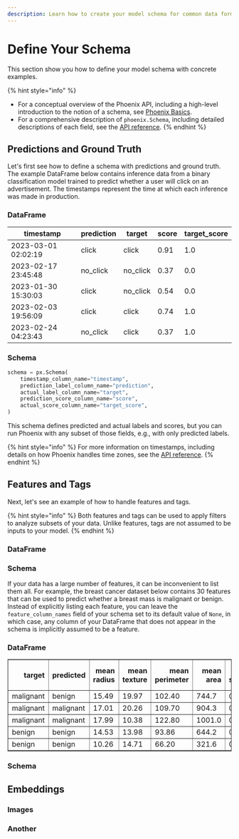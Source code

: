 ```yaml
---
description: Learn how to create your model schema for common data formats
---
```


# Define Your Schema

This section show you how to define your model schema with concrete examples.

{% hint style="info" %}
* For a conceptual overview of the Phoenix API, including a high-level introduction to the notion of a schema, see [Phoenix Basics](../concepts/phoenix-basics.md#schemas).
* For a comprehensive description of `phoenix.Schema`, including detailed descriptions of each field, see the [API reference](../reference/api/phoenix.schema).
{% endhint %}

## Predictions and Ground Truth

Let's first see how to define a schema with predictions and ground truth. The example DataFrame below contains inference data from a binary classification model trained to predict whether a user will click on an advertisement. The timestamps represent the time at which each inference was made in production.

### DataFrame

| timestamp           | prediction | target    | score | target\_score |
| ------------------- | ---------- | --------- | ----- | ------------- |
| 2023-03-01 02:02:19 | click      | click     | 0.91  | 1.0           |
| 2023-02-17 23:45:48 | no\_click  | no\_click | 0.37  | 0.0           |
| 2023-01-30 15:30:03 | click      | no\_click | 0.54  | 0.0           |
| 2023-02-03 19:56:09 | click      | click     | 0.74  | 1.0           |
| 2023-02-24 04:23:43 | no\_click  | click     | 0.37  | 1.0           |

### Schema

```python
schema = px.Schema(
    timestamp_column_name="timestamp",
    prediction_label_column_name="prediction",
    actual_label_column_name="target",
    prediction_score_column_name="score",
    actual_score_column_name="target_score",
)
```

This schema defines predicted and actual labels and scores, but you can run Phoenix with any subset of those fields, e.g., with only predicted labels.

{% hint style="info" %}
For more information on timestamps, including details on how Phoenix handles time zones, see the [API reference](../reference/api/phoenix.schema/).
{% endhint %}

## Features and Tags

Next, let's see an example of how to handle features and tags.

{% hint style="info" %}
Both features and tags can be used to apply filters to analyze subsets of your data. Unlike features, tags are not assumed to be inputs to your model.
{% endhint %}

### DataFrame




### Schema



If your data has a large number of features, it can be inconvenient to list them all. For example, the breast cancer dataset below contains 30 features that can be used to predict whether a breast mass is malignant or benign. Instead of explicitly listing each feature, you can leave the `feature_column_names` field of your schema set to its default value of `None`, in which case, any column of your DataFrame that does not appear in the schema is implicitly assumed to be a feature.

### DataFrame

<table border="1" class="dataframe">
  <thead>
    <tr style="text-align: right;">
      <th>target</th>
      <th>predicted</th>
      <th>mean radius</th>
      <th>mean texture</th>
      <th>mean perimeter</th>
      <th>mean area</th>
      <th>mean smoothness</th>
      <th>mean compactness</th>
      <th>mean concavity</th>
      <th>mean concave points</th>
      <th>mean symmetry</th>
      <th>mean fractal dimension</th>
      <th>radius error</th>
      <th>texture error</th>
      <th>perimeter error</th>
      <th>area error</th>
      <th>smoothness error</th>
      <th>compactness error</th>
      <th>concavity error</th>
      <th>concave points error</th>
      <th>symmetry error</th>
      <th>fractal dimension error</th>
      <th>worst radius</th>
      <th>worst texture</th>
      <th>worst perimeter</th>
      <th>worst area</th>
      <th>worst smoothness</th>
      <th>worst compactness</th>
      <th>worst concavity</th>
      <th>worst concave points</th>
      <th>worst symmetry</th>
      <th>worst fractal dimension</th>
    </tr>
  </thead>
  <tbody>
    <tr>
      <td>malignant</td>
      <td>benign</td>
      <td>15.49</td>
      <td>19.97</td>
      <td>102.40</td>
      <td>744.7</td>
      <td>0.11600</td>
      <td>0.15620</td>
      <td>0.18910</td>
      <td>0.09113</td>
      <td>0.1929</td>
      <td>0.06744</td>
      <td>0.6470</td>
      <td>1.3310</td>
      <td>4.675</td>
      <td>66.91</td>
      <td>0.007269</td>
      <td>0.02928</td>
      <td>0.04972</td>
      <td>0.01639</td>
      <td>0.01852</td>
      <td>0.004232</td>
      <td>21.20</td>
      <td>29.41</td>
      <td>142.10</td>
      <td>1359.0</td>
      <td>0.1681</td>
      <td>0.3913</td>
      <td>0.55530</td>
      <td>0.21210</td>
      <td>0.3187</td>
      <td>0.10190</td>
    </tr>
    <tr>
      <td>malignant</td>
      <td>malignant</td>
      <td>17.01</td>
      <td>20.26</td>
      <td>109.70</td>
      <td>904.3</td>
      <td>0.08772</td>
      <td>0.07304</td>
      <td>0.06950</td>
      <td>0.05390</td>
      <td>0.2026</td>
      <td>0.05223</td>
      <td>0.5858</td>
      <td>0.8554</td>
      <td>4.106</td>
      <td>68.46</td>
      <td>0.005038</td>
      <td>0.01503</td>
      <td>0.01946</td>
      <td>0.01123</td>
      <td>0.02294</td>
      <td>0.002581</td>
      <td>19.80</td>
      <td>25.05</td>
      <td>130.00</td>
      <td>1210.0</td>
      <td>0.1111</td>
      <td>0.1486</td>
      <td>0.19320</td>
      <td>0.10960</td>
      <td>0.3275</td>
      <td>0.06469</td>
    </tr>
    <tr>
      <td>malignant</td>
      <td>malignant</td>
      <td>17.99</td>
      <td>10.38</td>
      <td>122.80</td>
      <td>1001.0</td>
      <td>0.11840</td>
      <td>0.27760</td>
      <td>0.30010</td>
      <td>0.14710</td>
      <td>0.2419</td>
      <td>0.07871</td>
      <td>1.0950</td>
      <td>0.9053</td>
      <td>8.589</td>
      <td>153.40</td>
      <td>0.006399</td>
      <td>0.04904</td>
      <td>0.05373</td>
      <td>0.01587</td>
      <td>0.03003</td>
      <td>0.006193</td>
      <td>25.38</td>
      <td>17.33</td>
      <td>184.60</td>
      <td>2019.0</td>
      <td>0.1622</td>
      <td>0.6656</td>
      <td>0.71190</td>
      <td>0.26540</td>
      <td>0.4601</td>
      <td>0.11890</td>
    </tr>
    <tr>
      <td>benign</td>
      <td>benign</td>
      <td>14.53</td>
      <td>13.98</td>
      <td>93.86</td>
      <td>644.2</td>
      <td>0.10990</td>
      <td>0.09242</td>
      <td>0.06895</td>
      <td>0.06495</td>
      <td>0.1650</td>
      <td>0.06121</td>
      <td>0.3060</td>
      <td>0.7213</td>
      <td>2.143</td>
      <td>25.70</td>
      <td>0.006133</td>
      <td>0.01251</td>
      <td>0.01615</td>
      <td>0.01136</td>
      <td>0.02207</td>
      <td>0.003563</td>
      <td>15.80</td>
      <td>16.93</td>
      <td>103.10</td>
      <td>749.9</td>
      <td>0.1347</td>
      <td>0.1478</td>
      <td>0.13730</td>
      <td>0.10690</td>
      <td>0.2606</td>
      <td>0.07810</td>
    </tr>
    <tr>
      <td>benign</td>
      <td>benign</td>
      <td>10.26</td>
      <td>14.71</td>
      <td>66.20</td>
      <td>321.6</td>
      <td>0.09882</td>
      <td>0.09159</td>
      <td>0.03581</td>
      <td>0.02037</td>
      <td>0.1633</td>
      <td>0.07005</td>
      <td>0.3380</td>
      <td>2.5090</td>
      <td>2.394</td>
      <td>19.33</td>
      <td>0.017360</td>
      <td>0.04671</td>
      <td>0.02611</td>
      <td>0.01296</td>
      <td>0.03675</td>
      <td>0.006758</td>
      <td>10.88</td>
      <td>19.48</td>
      <td>70.89</td>
      <td>357.1</td>
      <td>0.1360</td>
      <td>0.1636</td>
      <td>0.07162</td>
      <td>0.04074</td>
      <td>0.2434</td>
      <td>0.08488</td>
    </tr>
  </tbody>
</table>

### Schema





## Embeddings

### Images

### Another
